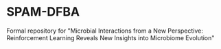 # SPAM-DFBA
Formal repository for "Microbial Interactions from a New Perspective: Reinforcement Learning Reveals New Insights into Microbiome Evolution"

